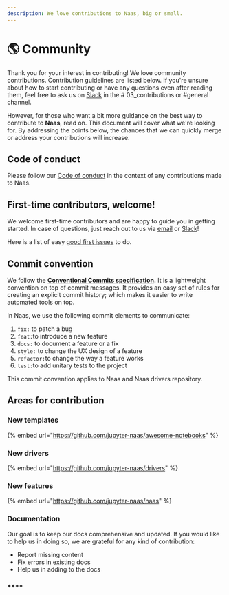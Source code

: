```yaml
---
description: We love contributions to Naas, big or small.
---
```


# 🌎 Community

Thank you for your interest in contributing! We love community contributions. Contribution guidelines are listed below. If you're unsure about how to start contributing or have any questions even after reading them, feel free to ask us on [Slack](https://slack.airbyte.io) in the # 03\_contributions or #general channel.

However, for those who want a bit more guidance on the best way to contribute to **Naas**, read on. This document will cover what we're looking for. By addressing the points below, the chances that we can quickly merge or address your contributions will increase.

## Code of conduct

Please follow our [Code of conduct](project-overview/code-of-conduct.md) in the context of any contributions made to Naas.

## First-time contributors, welcome!

We welcome first-time contributors and are happy to guide you in getting started. In case of questions, just reach out to us via [email](mailto:hello@naas.ai) or [Slack](https://slack.airbyte.io)!

Here is a list of easy [good first issues](https://github.com/jupyter-naas/awesome-notebooks/labels/good%20first%20issue) to do.

## Commit convention

We follow the [**Conventional Commits specification**](https://www.conventionalcommits.org/en/v1.0.0/#summary)**.** It is a lightweight convention on top of commit messages. It provides an easy set of rules for creating an explicit commit history; which makes it easier to write automated tools on top.

In Naas, we use the following  commit elements to communicate:

1. `fix:` to patch a bug&#x20;
2. `feat:`to introduce a new feature&#x20;
3. `docs:` to document a feature or a fix
4. `style:` to change the UX design of a feature
5. `refactor:`to change the way a feature works&#x20;
6. `test:`to add unitary tests to the project&#x20;

This commit convention applies to Naas and Naas drivers repository.

## Areas for contribution

### **New templates**&#x20;

{% embed url="https://github.com/jupyter-naas/awesome-notebooks" %}

### **New drivers**

{% embed url="https://github.com/jupyter-naas/drivers" %}

### **New features**

{% embed url="https://github.com/jupyter-naas/naas" %}

### **Documentation**

Our goal is to keep our docs comprehensive and updated. If you would like to help us in doing so, we are grateful for any kind of contribution:

* Report missing content
* Fix errors in existing docs
* Help us in adding to the docs



### &#x20; **** &#x20;
